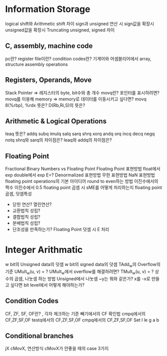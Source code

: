 # Information Storage
logical shift와 Arithmetic shift 차이
sign과 unsigned 연산 시
sign값을 확장시
unsigned값을 확장시
Truncating unsigned, signed 차이

## C, assembly, machine code
pc란?
register file이란?
condition codes란?
기계어와 어셈블리어에서 array, structure
assembly operations

## Registers, Operands, Move
Stack Pointer => 
레지스터의 byte, bit수와 총 개수
movq란?
포인터를 표시하려면?
movq를 이용해 memory => memory로 데이터를 이동시키고 싶다면?
movq 8(%rbp), %rdx 뜻은?
D(Rb,Ri,S)의 뜻은?

## Arithmetic & Logical Operations
leaq 뜻은?
addq
subq
imulq
salq
sarq
shrq
xorq
andq
orq
incq
decq
negq
notq
shrq와 sarq의 차이점은?
leaq와 addq의 차이점은?

## Floating Point
Fractional Binary Numbers vs Floating Point
Floating Point 표현방법
float에서 exp
double에서 exp
E=?
Denormalized 표현방법
무한 표현방법
NaN 표현방법
floating point operations의 기본 아이디어
round to even하는 방법
이진수에서의 짝수
이진수에서 0.5
floating point 곱셈 시 sME를 어떻게 처리하는지
floating point 곱셈, 덧셈특성
- 닫힌 연산? 열린연산?
- 교환법칙 성립?
- 결합법칙 성립?
- 분배법칙 성립?
- 단조성을 만족하는가?
Floating Point 덧셈 시 E 처리
# Integer Arithmatic
w bit의 Unsigned data의 덧셈
w bit의 signed data의 덧셈
TAdd<sub>w</sub>의 Overflow의 기준
UMult<sub>w</sub>(u, v) = ?
UMult<sub>w</sub>에서 overflow를 해결하려면?
TMult<sub>w</sub>(u, v) = ?
상수의 곱셈, 나눗셈 하는 방법
Unsigned에서 나눗셈
~y는 뭐와 같은가?
x를 -x로 만들고 싶다면 bit level에서 어떻게 해야하는가?

## Condition Codes
CF, ZF, SF, OF란? , 각자 체크하는 기준
빼기에서의 CF 확인법
cmpq에서의 CF,ZF,SF,OF
testq에서의 CF,ZF,SF,OF
cmpq에서의 CF,ZF,SF,OF
Set l le g a b

## Conditional branches
jX
cMovX, 연산방식
cMovX가 안좋을 때의 case 3가지
